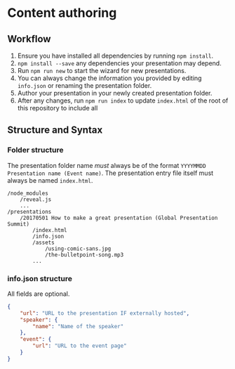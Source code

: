 # Content authoring

## Workflow

1. Ensure you have installed all dependencies by running `npm install`.
2. `npm install --save` any dependencies your presentation may depend.
3. Run `npm run new` to start the wizard for new presentations.
4. You can always change the information you provided by editing `info.json` or renaming the presentation folder.
5. Author your presentation in your newly created presentation folder.
6. After any changes, run `npm run index` to update `index.html` of the root of this repository to include all


## Structure and Syntax

### Folder structure

The presentation folder name *must* always be of the format `YYYYMMDD Presentation name (Event name)`. The presentation
entry file itself must always be named `index.html`.

```
/node_modules
	/reveal.js
	...
/presentations
	/20170501 How to make a great presentation (Global Presentation Summit)
		/index.html
		/info.json
		/assets
			/using-comic-sans.jpg
			/the-bulletpoint-song.mp3
        ...
```

### info.json structure

All fields are optional.

```json
{
	"url": "URL to the presentation IF externally hosted",
	"speaker": {
		"name": "Name of the speaker"
	},
	"event": {
		"url": "URL to the event page"
	}
}
```
